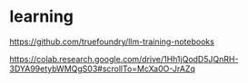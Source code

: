 # learning

https://github.com/truefoundry/llm-training-notebooks

https://colab.research.google.com/drive/1Hh1jQodD5JQnRH-3DYA99etybWMQgS03#scrollTo=McXa0O-JrAZq
